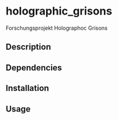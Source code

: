 # holographic_grisons
Forschungsprojekt Holographoc Grisons

## Description

## Dependencies

## Installation

## Usage

